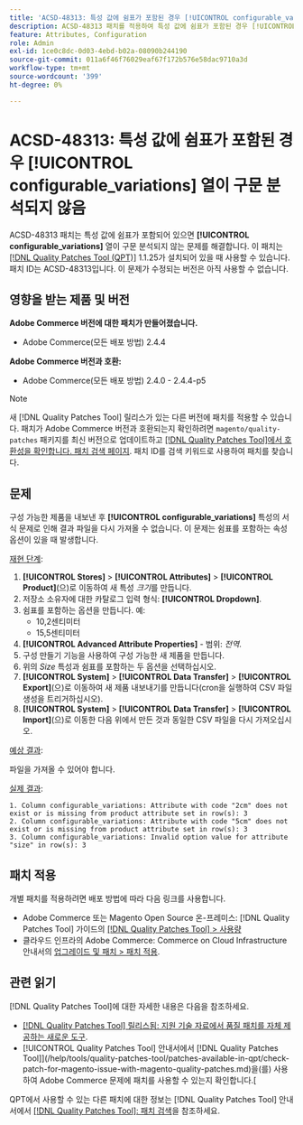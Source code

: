 ```yaml
---
title: 'ACSD-48313: 특성 값에 쉼표가 포함된 경우 [!UICONTROL configurable_variations] 열이 구문 분석되지 않음'
description: ACSD-48313 패치를 적용하여 특성 값에 쉼표가 포함된 경우 [!UICONTROL configurable_variations] 열이 구문 분석되지 않는 Adobe Commerce 문제를 해결합니다.
feature: Attributes, Configuration
role: Admin
exl-id: 1ce0c8dc-0d03-4ebd-b02a-08090b244190
source-git-commit: 011a6f46f76029eaf67f172b576e58dac9710a3d
workflow-type: tm+mt
source-wordcount: '399'
ht-degree: 0%

---
```


# ACSD-48313: 특성 값에 쉼표가 포함된 경우 **[!UICONTROL configurable_variations]** 열이 구문 분석되지 않음

ACSD-48313 패치는 특성 값에 쉼표가 포함되어 있으면 **[!UICONTROL configurable_variations]** 열이 구문 분석되지 않는 문제를 해결합니다. 이 패치는 [[!DNL Quality Patches Tool (QPT)]](https://experienceleague.adobe.com/en/docs/commerce-operations/tools/quality-patches-tool/quality-patches-tool-to-self-serve-quality-patches) 1.1.25가 설치되어 있을 때 사용할 수 있습니다. 패치 ID는 ACSD-48313입니다. 이 문제가 수정되는 버전은 아직 사용할 수 없습니다.

## 영향을 받는 제품 및 버전

**Adobe Commerce 버전에 대한 패치가 만들어졌습니다.**
* Adobe Commerce(모든 배포 방법) 2.4.4

**Adobe Commerce 버전과 호환:**
* Adobe Commerce(모든 배포 방법) 2.4.0 - 2.4.4-p5

>[!NOTE]
>
>새 [!DNL Quality Patches Tool] 릴리스가 있는 다른 버전에 패치를 적용할 수 있습니다. 패치가 Adobe Commerce 버전과 호환되는지 확인하려면 `magento/quality-patches` 패키지를 최신 버전으로 업데이트하고 [[!DNL Quality Patches Tool]에서 호환성을 확인합니다. 패치 검색 페이지](https://experienceleague.adobe.com/tools/commerce-quality-patches/index.html). 패치 ID를 검색 키워드로 사용하여 패치를 찾습니다.

## 문제

구성 가능한 제품을 내보낸 후 **[!UICONTROL configurable_variations]** 특성의 서식 문제로 인해 결과 파일을 다시 가져올 수 없습니다. 이 문제는 쉼표를 포함하는 속성 옵션이 있을 때 발생합니다.

<u>재현 단계</u>:

1. **[!UICONTROL Stores]** > **[!UICONTROL Attributes]** > **[!UICONTROL Product]**(으)로 이동하여 새 특성 _크기_&#x200B;를 만듭니다.
1. 저장소 소유자에 대한 카탈로그 입력 형식: **[!UICONTROL Dropdown]**.
1. 쉼표를 포함하는 옵션을 만듭니다. 예:
   * 10,2센티미터
   * 15,5센티미터
1. **[!UICONTROL Advanced Attribute Properties]** - 범위: _전역_.
1. 구성 만들기 기능을 사용하여 구성 가능한 새 제품을 만듭니다.
1. 위의 _Size_ 특성과 쉼표를 포함하는 두 옵션을 선택하십시오.
1. **[!UICONTROL System]** > **[!UICONTROL Data Transfer]** > **[!UICONTROL Export]**(으)로 이동하여 새 제품 내보내기를 만듭니다(cron을 실행하여 CSV 파일 생성을 트리거하십시오).
1. **[!UICONTROL System]** > **[!UICONTROL Data Transfer]** > **[!UICONTROL Import]**(으)로 이동한 다음 위에서 만든 것과 동일한 CSV 파일을 다시 가져오십시오.

<u>예상 결과</u>:

파일을 가져올 수 있어야 합니다.

<u>실제 결과</u>:

```
1. Column configurable_variations: Attribute with code "2cm" does not exist or is missing from product attribute set in row(s): 3
2. Column configurable_variations: Attribute with code "5cm" does not exist or is missing from product attribute set in row(s): 3
3. Column configurable_variations: Invalid option value for attribute "size" in row(s): 3
```

## 패치 적용

개별 패치를 적용하려면 배포 방법에 따라 다음 링크를 사용합니다.

* Adobe Commerce 또는 Magento Open Source 온-프레미스: [!DNL Quality Patches Tool] 가이드의 [[!DNL Quality Patches Tool] > 사용량](/help/tools/quality-patches-tool/usage.md)
* 클라우드 인프라의 Adobe Commerce: Commerce on Cloud Infrastructure 안내서의 [업그레이드 및 패치 > 패치 적용](https://experienceleague.adobe.com/docs/commerce-cloud-service/user-guide/develop/upgrade/apply-patches.html).


## 관련 읽기

[!DNL Quality Patches Tool]에 대한 자세한 내용은 다음을 참조하세요.

* [[!DNL Quality Patches Tool] 릴리스됨: 지원 기술 자료에서 품질 패치를 자체 제공하는 새로운 도구](https://experienceleague.adobe.com/en/docs/commerce-operations/tools/quality-patches-tool/quality-patches-tool-to-self-serve-quality-patches).
* [!UICONTROL Quality Patches Tool] 안내서에서  [!DNL Quality Patches Tool]](/help/tools/quality-patches-tool/patches-available-in-qpt/check-patch-for-magento-issue-with-magento-quality-patches.md)을(를) 사용하여 Adobe Commerce 문제에 패치를 사용할 수 있는지 확인합니다.[


QPT에서 사용할 수 있는 다른 패치에 대한 정보는 [!DNL Quality Patches Tool] 안내서에서 [[!DNL Quality Patches Tool]: 패치 검색](https://experienceleague.adobe.com/tools/commerce-quality-patches/index.html)을 참조하세요.
